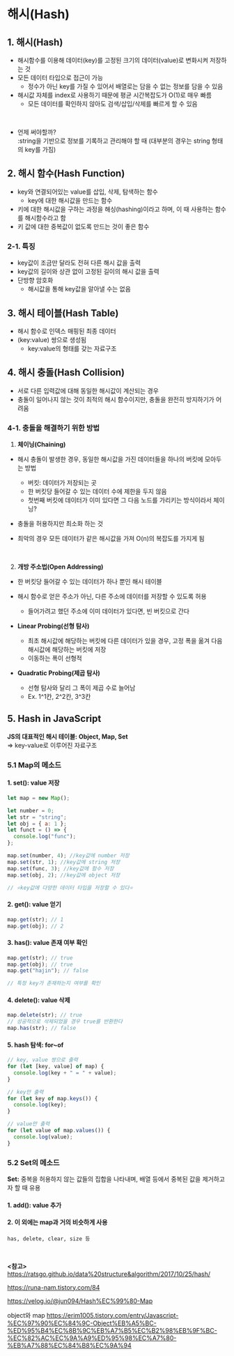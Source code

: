 # 해시(Hash)

## 1. 해시(Hash)

- 해시함수를 이용해 데이터(key)를 고정된 크기의 데이터(value)로 변화시켜 저장하는 것
- 모든 데이터 타입으로 접근이 가능
  - 정수가 아닌 key를 가질 수 있어서 배열로는 담을 수 없는 정보를 담을 수 있음
- 해시값 자체를 index로 사용하기 때문에 평균 시간복잡도가 O(1)로 매우 빠름
  - 모든 데이터를 확인하지 않아도 검색/삽입/삭제를 빠르게 할 수 있음

</br>

- 언제 써야할까?
  </br>
  :string을 기반으로 정보를 기록하고 관리해야 할 때 (대부분의 경우는 string 형태의 key를 가짐)

## 2. 해시 함수(Hash Function)

- key와 연결되어있는 value를 삽입, 삭제, 탐색하는 함수
  - key에 대한 해시값을 만드는 함수
- 키에 대한 해시값을 구하는 과정을 해싱(hashing)이라고 하며, 이 때 사용하는 함수를 해시함수라고 함
- 키 값에 대한 중복값이 없도록 만드는 것이 좋은 함수

### **2-1. 특징**

- key값이 조금만 달라도 전혀 다른 해시 값을 출력
- key값의 길이와 상관 없이 고정된 길이의 해시 값을 출력
- 단방향 암호화
  - 해시값을 통해 key값을 알아낼 수는 없음

## 3. 해시 테이블(Hash Table)

- 해시 함수로 인덱스 매핑된 최종 데이터
- (key:value) 쌍으로 생성됨
  - key:value의 형태를 갖는 자료구조

## 4. 해시 충돌(Hash Collision)

- 서로 다른 입력값에 대해 동일한 해시값이 계산되는 경우
- 충돌이 일어나지 않는 것이 최적의 해시 함수이지만, 충돌을 완전히 방지하기가 어려움

### 4-1. 충돌을 해결하기 위한 방법

1. **체이닝(Chaining)**

- 해시 충돌이 발생한 경우, 동일한 해시값을 가진 데이터들을 하나의 버킷에 모아두는 방법

  - 버킷: 데이터가 저장되는 곳
  - 한 버킷당 들어갈 수 있는 데이터 수에 제한을 두지 않음
  - 첫번째 버킷에 데이터가 이미 있다면 그 다음 노드를 가리키는 방식이라서 체이닝?

- 충돌을 허용하지만 최소화 하는 것
- 최악의 경우 모든 데이터가 같은 해시값을 가져 O(n)의 복잡도를 가지게 됨

</br>

2. **개방 주소법(Open Addressing)**

- 한 버킷당 들어갈 수 있는 데이터가 하나 뿐인 해시 테이블
- 해시 함수로 얻은 주소가 아닌, 다른 주소에 데이터를 저장할 수 있도록 허용

  - 들어가려고 했던 주소에 이미 데이터가 있다면, 빈 버킷으로 간다

- **Linear Probing(선형 탐사)**
  - 최초 해시값에 해당하는 버킷에 다른 데이터가 있을 경우, 고정 폭을 옮겨 다음 해시값에 해당하는 버킷에 저장
  - 이동하는 폭이 선형적
- **Quadratic Probing(제곱 탐사)**
  - 선형 탐사와 달리 그 폭이 제곱 수로 늘어남
  - Ex. 1^1칸, 2^2칸, 3^3칸

## 5. Hash in JavaScript

**JS의 대표적인 해시 테이블: Object, Map, Set**
</br>
=> key-value로 이루어진 자료구조

### 5.1 Map의 메소드

#### 1. **set(): value 저장**

```js
let map = new Map();

let number = 0;
let str = "string";
let obj = { a: 1 };
let funct = () => {
  console.log("func");
};

map.set(number, 4); //key값에 number 저장
map.set(str, 1); //key값에 string 저장
map.set(func, 3); //key값에 함수 저장
map.set(obj, 2); //key값에 object 저장

// ⭐️key값에 다양한 데이터 타입을 저장할 수 있다⭐️
```

#### 2. **get(): value 얻기**

```js
map.get(str); // 1
map.get(obj); // 2
```

#### 3. **has(): value 존재 여부 확인**

```js
map.get(str); // true
map.get(obj); // true
map.get("hajin"); // false

// 특정 key가 존재하는지 여부를 확인
```

#### 4. **delete(): value 삭제**

```js
map.delete(str); // true
// 성공적으로 삭제되었을 경우 true를 반환한다
map.has(str); // false
```

#### 5. hash 탐색: for~of

```js
// key, value 쌍으로 출력
for (let [key, value] of map) {
  console.log(key + " = " + value);
}

// key만 출력
for (let key of map.keys()) {
  console.log(key);
}

// value만 출력
for (let value of map.values()) {
  console.log(value);
}
```

### 5.2 Set의 메소드

**Set:** 중복을 허용하지 않는 값들의 집합을 나타내며, 배열 등에서 중복된 값을 제거하고자 할 때 유용

#### 1. **add(): value 추가**

#### 2. 이 외에는 map과 거의 비슷하게 사용

    has, delete, clear, size 등

</br>

**<참고>** </br>
https://ratsgo.github.io/data%20structure&algorithm/2017/10/25/hash/

https://runa-nam.tistory.com/84

https://velog.io/@jun094/Hash%EC%99%80-Map

object와 map
https://erim1005.tistory.com/entry/Javascript-%EC%97%90%EC%84%9C-Object%EB%A5%BC-%ED%95%B4%EC%8B%9C%EB%A7%B5%EC%B2%98%EB%9F%BC-%EC%82%AC%EC%9A%A9%ED%95%98%EC%A7%80-%EB%A7%88%EC%84%B8%EC%9A%94
